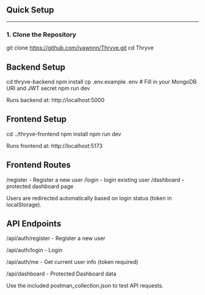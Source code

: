 
## Quick Setup

---

### 1. Clone the Repository
git clone https://github.com/iyawnnn/Thryve.git
cd Thryve

## Backend Setup
cd thryve-backend
npm install
cp .env.example .env  # Fill in your MongoDB URI and JWT secret
npm run dev

Runs backend at: http://localhost:5000

## Frontend Setup
cd ../thryve-frontend
npm install
npm run dev

Runs frontend at: http://localhost:5173

## Frontend Routes
/register - Register a new user
/login - login existing user
/dashboard - protected dashboard page

Users are redirected automatically based on login status (token in localStorage).

## API Endpoints
/api/auth/register - Register a new user

/api/auth/login - Login

/api/auth/me - Get current user info (token required)

/api/dashboard - Protected Dashboard data

Use the included postman_collection.json to test API requests.
